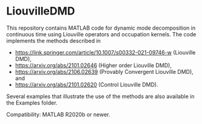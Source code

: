 # LiouvilleDMD
This repository contains MATLAB code for dynamic mode decomposition in continuous time using Liouville operators and occupation kernels. The code implements the methods described in

 - https://link.springer.com/article/10.1007/s00332-021-09746-w (Liouville DMD),
 - https://arxiv.org/abs/2101.02646 (Higher order Liouville DMD),
 - https://arxiv.org/abs/2106.02639 (Provably Convergent Liouville DMD), and 
 - https://arxiv.org/abs/2101.02620 (Control Liouville DMD).
 
Several examples that illustrate the use of the methods are also available in the Examples folder.

Compatibility: MATLAB R2020b or newer.
